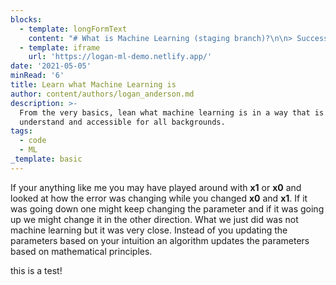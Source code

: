 ```yaml
---
blocks:
  - template: longFormText
    content: "# What is Machine Learning (staging branch)?\n\n> Success in creating AI would be the biggest event in human history. Unfortunately, it might also be the last, unless we learn how to avoid the risks\n\n\\- [Stephen Hawking](https://www.hawking.org.uk/biography)\n\nMachine learning and artificial intelligence have had grown in popularity significantly over the past years. With this growth comes benefits and consequences. This article introduces the basic concepts of machine learning with intuitive visuals and little or no math/calculations. The goal is to give one a feel for how  machine learning works. Understanding will play a key role in the future of machine learning as not having a good understanding of what is happening can have dire consequences .\n\n## Intuitive Understanding\n\nAt its core machine learning is algorithm (or a set of instructions) for updating a parameters. For example, If I had a function that looked like this.\n\n    def housePriceModel(x0,x1,squareFootage):\n    \treturn x0 + squareFootage*x1\n\nThe goal of this function is to guess the price of the house when given a square footage and to do as as accurately as possible. It takes an **x0** and **x1** as parameters but we do not know what these parameters are. This is where machine learning comes to the rescue. Without machine learning we would pick an **x0** and **x1** by trial and error. We could pick them and then look at how well these two parameters work on a set of data. I have coded up a demo below so you can play the role of machine learning and see how well you can make this model preform. The goal is to tweak and change **x0** and **x1** and try to make the error as small as possible (we will get into how this is calculated later). The data that is being used for this is a [subset of a housing dataset](https://www.kaggle.com/c/house-prices-advanced-regression-techniques). Go ahead, play the role of machine learning, tweak **x0** and **x1** in the form below and see how small you can make the error."
  - template: iframe
    url: 'https://logan-ml-demo.netlify.app/'
date: '2021-05-05'
minRead: '6'
title: Learn what Machine Learning is
author: content/authors/logan_anderson.md
description: >-
  From the very basics, lean what machine learning is in a way that is easy to
  understand and accessible for all backgrounds. 
tags:
  - code
  - ML
_template: basic
---
```


If your anything like me you may have played around with **x1** or **x0** and looked at how the error was changing while you changed **x0** and **x1**. If it was going down one might keep changing the parameter and if it was going up we might change it in the other direction. What we just did was not machine learning but it was very close. Instead of you updating the parameters based on your intuition an algorithm updates the parameters based on mathematical principles.

this is a test!

## 

## 
